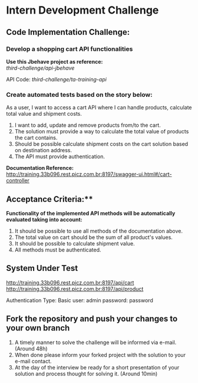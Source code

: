 # Intern Development Challenge

## Code Implementation Challenge:

### Develop a shopping cart API functionalities

**Use this Jbehave project as reference:**  
*third-challenge/api-jbehave*   

API Code: *third-challenge/ta-training-api*

### Create automated tests based on the story below:

As a user, I want to access a cart API where I can handle products, calculate total value and shipment costs.
1. I want to add, update and remove products from/to the cart.
2. The solution must provide a way to calculate the total value of products the cart contains.
3. Should be possible calculate shipment costs on the cart solution based on destination address.
4. The API must provide authentication.

**Documentation Reference:**
http://training.33b096.rest.picz.com.br:8197/swagger-ui.html#/cart-controller

## Acceptance Criteria:**

**Functionality of the implemented API methods will be automatically evaluated taking into account:**
1. It should be possible to use all methods of the documentation above.
2. The total value on cart should be the sum of all product's values.
3. It should be possible to calculate shipment value.
4. All methods must be authenticated.

## System Under Test
http://training.33b096.rest.picz.com.br:8197/api/cart
http://training.33b096.rest.picz.com.br:8197/api/product

Authentication Type: Basic
user: admin
password: password


## Fork the repository and push your changes to your own branch
1. A timely manner to solve the challenge will be informed via e-mail. (Around 48h)
2. When done please inform your forked project with the solution to your e-mail contact.
3. At the day of the interview be ready  for a short presentation of your solution and process thought for solving it. (Around 10min) 

